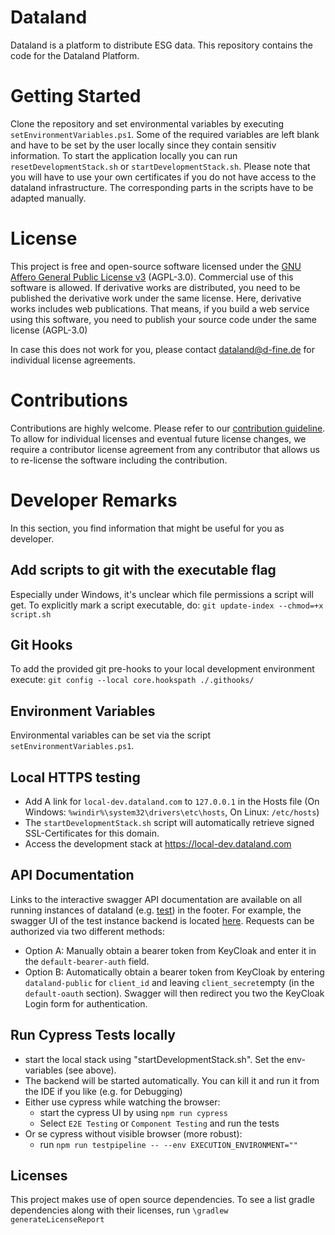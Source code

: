 # Dataland
Dataland is a platform to distribute ESG data. This repository contains the code for the Dataland Platform.

# Getting Started  
Clone the repository and set environmental variables by executing `setEnvironmentVariables.ps1`. Some of the required 
variables are left blank and have to be set by the user locally since they contain sensitiv information. To start the 
application locally you can run `resetDevelopmentStack.sh` or `startDevelopmentStack.sh`. Please note that you will have
to use your own certificates if you do not have access to the dataland infrastructure. The corresponding parts in the
scripts have to be adapted manually. 

# License
This project is free and open-source software licensed under the [GNU Affero General Public License v3](LICENSE)
(AGPL-3.0). Commercial use of this software is allowed. If derivative works are distributed, you need to be published
the derivative work under the same license. Here, derivative works includes web publications. That means, if you build
a web service using this software, you need to publish your source code under the same license (AGPL-3.0)

In case this does not work for you, please contact dataland@d-fine.de for individual license agreements.

# Contributions
Contributions are highly welcome. Please refer to our [contribution guideline](contribution/contribution.md).
To allow for individual licenses and eventual future license changes, we require a contributor license agreement from
any contributor that allows us to re-license the software including the contribution.

# Developer Remarks
In this section, you find information that might be useful for you as developer.

## Add scripts to git with the executable flag
Especially under Windows, it's unclear which file permissions a script will get. 
To explicitly mark a script executable, do:
`git update-index --chmod=+x script.sh`

## Git Hooks
To add the provided git pre-hooks to your local development environment execute:
`git config --local core.hookspath ./.githooks/`

## Environment Variables
Environmental variables can be set via the script `setEnvironmentVariables.ps1`.

## Local HTTPS testing
* Add A link for `local-dev.dataland.com` to `127.0.0.1` in the Hosts file (On Windows: `%windir%\system32\drivers\etc\hosts`, On Linux: `/etc/hosts`)
* The `startDevelopmentStack.sh` script will automatically retrieve signed SSL-Certificates for this domain.
* Access the development stack at https://local-dev.dataland.com

## API Documentation
Links to the interactive swagger API documentation are available on all running instances of dataland 
(e.g. [test](https://test.dataland.com)) in the footer. For example, the swagger UI of the test instance backend is 
located [here](https://test.dataland.com/api/swagger-ui/index.html). Requests can be authorized via two different methods:
- Option A: Manually obtain a bearer token from KeyCloak and enter it in the `default-bearer-auth` field.
- Option B: Automatically obtain a bearer token from KeyCloak by entering `dataland-public` for `client_id` and 
  leaving `client_secret`empty (in the `default-oauth` section). Swagger will then redirect you two the KeyCloak Login
  form for authentication.

## Run Cypress Tests locally
* start the local stack using "startDevelopmentStack.sh". Set the env-variables (see above). 
* The backend will be started automatically. You can kill it and run it from the IDE if you like (e.g. for Debugging)
* Either use cypress while watching the browser:
  * start the cypress UI by using `npm run cypress`
  * Select `E2E Testing` or `Component Testing` and run the tests
* Or se cypress without visible browser (more robust):
  * run `npm run testpipeline -- --env EXECUTION_ENVIRONMENT=""` 

## Licenses
This project makes use of open source dependencies. To see a list gradle dependencies along with their 
licenses, run `\gradlew generateLicenseReport` 